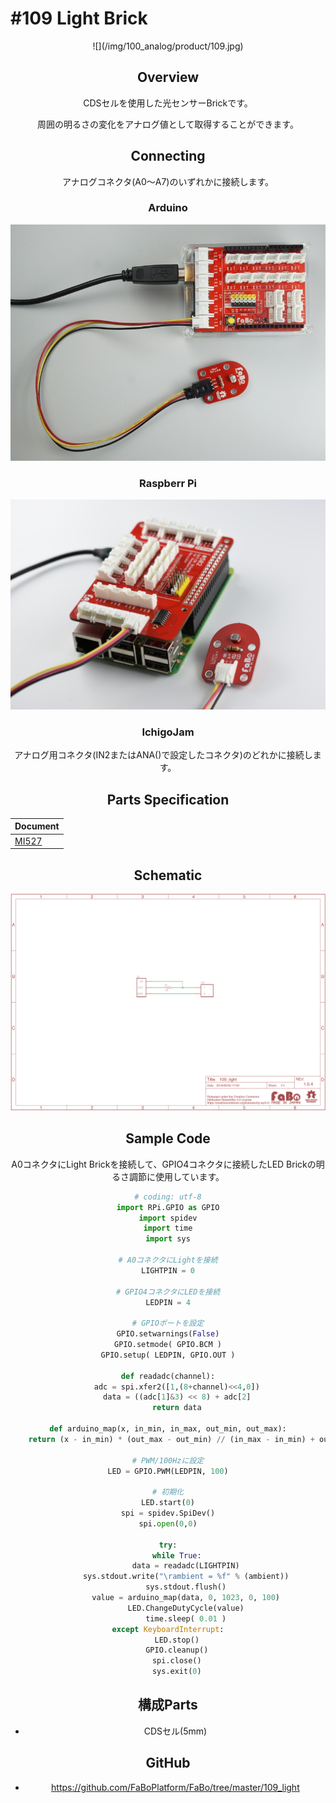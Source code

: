 # #109 Light Brick

<center>![](/img/100_analog/product/109.jpg)
<!--COLORME-->

## Overview
CDSセルを使用した光センサーBrickです。

周囲の明るさの変化をアナログ値として取得することができます。

## Connecting

アナログコネクタ(A0〜A7)のいずれかに接続します。
### Arduino
![](/img/100_analog/connect/109_ambientlight_connect.jpg)

### Raspberr Pi
![](/img/100_analog/connect/109_connect_with_rasppi.jpg)


### IchigoJam
アナログ用コネクタ(IN2またはANA()で設定したコネクタ)のどれかに接続します。


## Parts Specification
| Document |
|:--|
| [MI527](http://akizukidenshi.com/catalog/g/gI-00110/) |

## Schematic
![](/img/100_analog/schematic/109_light.png)

## Sample Code

A0コネクタにLight Brickを接続して、GPIO4コネクタに接続したLED Brickの明るさ調節に使用しています。

```python
# coding: utf-8
import RPi.GPIO as GPIO
import spidev
import time
import sys

# A0コネクタにLightを接続
LIGHTPIN = 0

# GPIO4コネクタにLEDを接続
LEDPIN = 4

# GPIOポートを設定
GPIO.setwarnings(False)
GPIO.setmode( GPIO.BCM )
GPIO.setup( LEDPIN, GPIO.OUT )

def readadc(channel):
	adc = spi.xfer2([1,(8+channel)<<4,0])
	data = ((adc[1]&3) << 8) + adc[2]
	return data

def arduino_map(x, in_min, in_max, out_min, out_max):
	return (x - in_min) * (out_max - out_min) // (in_max - in_min) + out_min

# PWM/100Hzに設定
LED = GPIO.PWM(LEDPIN, 100)

# 初期化
LED.start(0)
spi = spidev.SpiDev()
spi.open(0,0)

try:
	while True:
		data = readadc(LIGHTPIN)
		sys.stdout.write("\rambient = %f" % (ambient))
        sys.stdout.flush()
		value = arduino_map(data, 0, 1023, 0, 100)
		LED.ChangeDutyCycle(value)
		time.sleep( 0.01 )
except KeyboardInterrupt:
	LED.stop()
	GPIO.cleanup()
	spi.close()
	sys.exit(0)
```

## 構成Parts
- CDSセル(5mm)

## GitHub
- https://github.com/FaBoPlatform/FaBo/tree/master/109_light
